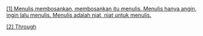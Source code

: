 <a href="/_home/127.0.0.1.html" target='_blank'>[1] Menulis membosankan, membosankan itu menulis. Menulis hanya angin, ingin lalu menulis. Menulis adalah niat, niat untuk menulis.</a>

<a href="/_home/█.md" target='_blank'>[2] Through</a>
